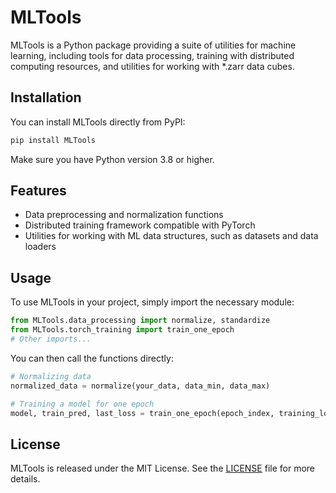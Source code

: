
# MLTools

MLTools is a Python package providing a suite of utilities for machine learning, including tools for data processing, training with distributed computing resources, and utilities for working with *.zarr data cubes.

## Installation

You can install MLTools directly from PyPI:
```bash
pip install MLTools
```

Make sure you have Python version 3.8 or higher.

## Features

- Data preprocessing and normalization functions
- Distributed training framework compatible with PyTorch
- Utilities for working with ML data structures, such as datasets and data loaders

## Usage

To use MLTools in your project, simply import the necessary module:

```python
from MLTools.data_processing import normalize, standardize
from MLTools.torch_training import train_one_epoch
# Other imports...
```

You can then call the functions directly:

```python
# Normalizing data
normalized_data = normalize(your_data, data_min, data_max)

# Training a model for one epoch
model, train_pred, last_loss = train_one_epoch(epoch_index, training_loader, model, loss_fn, optimizer, device)
```

## License

MLTools is released under the MIT License. See the [LICENSE](https://github.com/Julia310/MLTools/blob/main/LICENSE) file for more details.